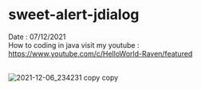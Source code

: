 # sweet-alert-jdialog
Date : 07/12/2021<br/>
How to coding in java
visit my youtube : https://www.youtube.com/c/HelloWorld-Raven/featured
<br/><br/>

![2021-12-06_234231 copy copy](https://user-images.githubusercontent.com/58245926/145058638-87839607-16ee-48ac-ab78-e2e09e3b3f84.png)
